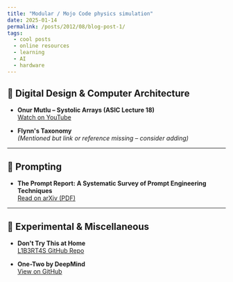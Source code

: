 ```yaml
---
title: "Modular / Mojo Code physics simulation"
date: 2025-01-14
permalink: /posts/2012/08/blog-post-1/
tags:
  - cool posts
  - online resources
  - learning
  - AI
  - hardware
---
```

## 🔧 Digital Design & Computer Architecture

- **Onur Mutlu – Systolic Arrays (ASIC Lecture 18)**  
  [Watch on YouTube](https://www.youtube.com/watch?v=Ayo8uVPvjyw)

- **Flynn's Taxonomy**  
  *(Mentioned but link or reference missing – consider adding)*

---

## 🧠 Prompting

- **The Prompt Report: A Systematic Survey of Prompt Engineering Techniques**  
  [Read on arXiv (PDF)](https://arxiv.org/pdf/2406.06608)

---

## 🧪 Experimental & Miscellaneous

- **Don't Try This at Home**  
  [L1B3RT4S GitHub Repo](https://github.com/elder-plinius/L1B3RT4S)

- **One-Two by DeepMind**  
  [View on GitHub](https://github.com/google-deepmind/onetwo)
